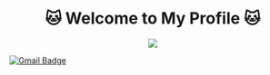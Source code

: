


<h1 align="center"> 
	🐱  Welcome to My Profile  🐱
</h4>

<center><IMG SRC="https://i.pinimg.com/originals/fd/c4/f8/fdc4f8df31ccaeab0b48f3d942bcf41d.gif"></center>

[![Gmail Badge](https://img.shields.io/badge/-lsilva0497@gmail.com-c14438?style=flat-square&logo=Gmail&logoColor=white&link=mailto:lsilva0497@gmail.com)](mailto:lsilva0497@gmail.com)

